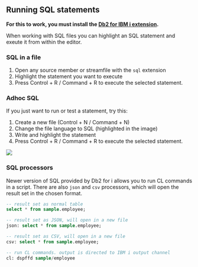 #

## Running SQL statements

**For this to work, you must install the [Db2 for IBM i extension](https://marketplace.visualstudio.com/items?itemName=HalcyonTechLtd.vscode-db2i).**

When working with SQL files you can highlight an SQL statement and exeute it from within the editor.

### SQL in a file

1. Open any source member or streamfile with the `sql` extension
2. Highlight the statement you want to execute
3. Press Control + R / Command + R to execute the selected statement.

### Adhoc SQL

If you just want to run or test a statement, try this:

1. Create a new file (Control + N / Command + N)
2. Change the file language to SQL (highlighted in the image)
3. Write and highlight the statement
4. Press Control + R / Command + R to execute the selected statement.

![](./runSql.png)

### SQL processors

Newer version of SQL provided by Db2 for i allows you to run CL commands in a script. There are also `json` and `csv` processors, which will open the result set in the chosen format.

```sql
-- result set as normal table
select * from sample.employee;

-- result set as JSON, will open in a new file
json: select * from sample.employee;

-- result set as CSV, will open in a new file
csv: select * from sample.employee;

-- run CL commands. output is directed to IBM i output channel
cl: dspffd sample/employee
```